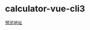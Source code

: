 # calculator-vue-cli3

[预览地址](https://raw.githubusercontent.com/VYuLinLin/calculator-vue-cli3/master/dist/index.html)
